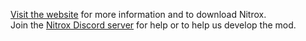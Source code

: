 [Visit the website](https://nitroxblog.rux.gg/) for more information and to download Nitrox.  
Join the [Nitrox Discord server](https://discord.gg/E8B4X9s) for help or to help us develop the mod.
